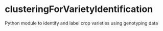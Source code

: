 # clusteringForVarietyIdentification
Python module to identify and label crop varieties using genotyping data
